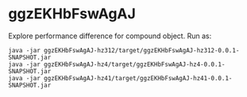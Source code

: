# ggzEKHbFswAgAJ

Explore performance difference for compound object. Run as:

```
java -jar ggzEKHbFswAgAJ-hz312/target/ggzEKHbFswAgAJ-hz312-0.0.1-SNAPSHOT.jar
java -jar ggzEKHbFswAgAJ-hz4/target/ggzEKHbFswAgAJ-hz4-0.0.1-SNAPSHOT.jar
java -jar ggzEKHbFswAgAJ-hz41/target/ggzEKHbFswAgAJ-hz41-0.0.1-SNAPSHOT.jar
```
